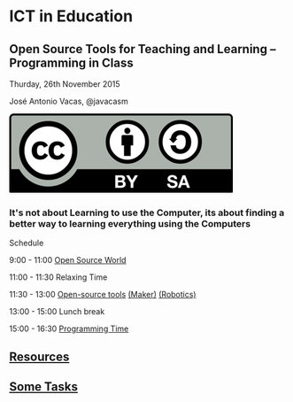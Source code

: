 
# ICT in Education
## Open Source Tools for Teaching and Learning – Programming in Class

Thurday, 26th November 2015

José Antonio Vacas, @javacasm

![./Licencia CC.png](./images/Licencia_CC.png)

### It's not about Learning to use the Computer, its about finding a better way to learning everything using the Computers



Schedule

   9:00 - 11:00  [Open Source World](./OpenSourceWorld.md)

  11:00 - 11:30  Relaxing Time

  11:30 - 13:00  [Open-source tools](./OpenSourceTools.md) [(Maker)](makers.md) [(Robotics)](./robotics.md)

  13:00 - 15:00  Lunch break

  15:00 - 16:30 [Programming Time](./ProgrammingInClass.md)

## [Resources](./resources.md)

## [Some Tasks](./task.md)
